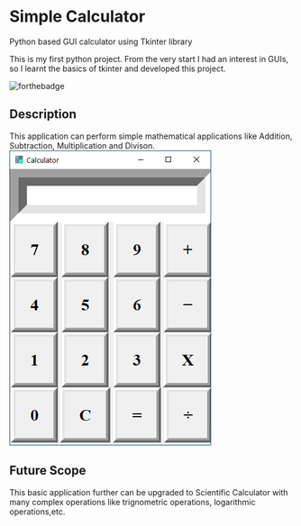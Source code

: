 # Simple Calculator
Python based GUI calculator using Tkinter library 

This is my first python project. From the very start I had an interest in GUIs, so I learnt the basics of tkinter and developed this project.

![forthebadge](https://forthebadge.com/images/badges/made-with-python.svg)

## Description
This application can perform simple mathematical applications like Addition, Subtraction, Multiplication and Divison.
![](images/calculatorSS.PNG)

## Future Scope
This basic application further can be upgraded to Scientific Calculator with many complex operations like trignometric operations, logarithmic operations,etc.


